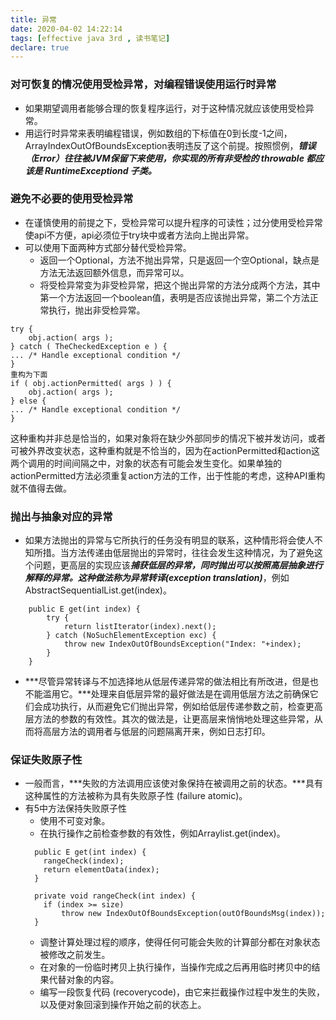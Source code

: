 ```yaml
---
title: 异常
date: 2020-04-02 14:22:14
tags: [effective java 3rd , 读书笔记]
declare: true
---
```

### 对可恢复的情况使用受检异常，对编程错误使用运行时异常
+ 如果期望调用者能够合理的恢复程序运行，对于这种情况就应该使用受检异常。
+ 用运行时异常来表明编程错误，例如数组的下标值在0到长度-1之间，ArrayIndexOutOfBoundsException表明违反了这个前提。按照惯例，***错误（Error）往往被JVM保留下来使用，你实现的所有非受检的 throwable 都应该是 RuntimeExceptiond 子类。***
<!-- more -->

### 避免不必要的使用受检异常
+ 在谨慎使用的前提之下，受检异常可以提升程序的可读性；过分使用受检异常使api不方便，api必须位于try块中或者方法向上抛出异常。
+ 可以使用下面两种方式部分替代受检异常。
    + 返回一个Optional，方法不抛出异常，只是返回一个空Optional，缺点是方法无法返回额外信息，而异常可以。
    + 将受检异常变为非受检异常，把这个抛出异常的方法分成两个方法，其中第一个方法返回一个boolean值，表明是否应该抛出异常，第二个方法正常执行，抛出非受检异常。
```
try {
    obj.action( args );
} catch ( TheCheckedException e ) {
... /* Handle exceptional condition */
}
重构为下面
if ( obj.actionPermitted( args ) ) {
    obj.action( args );
} else {
... /* Handle exceptional condition */
}
```
这种重构并非总是恰当的，如果对象将在缺少外部同步的情况下被并发访问，或者可被外界改变状态，这种重构就是不恰当的，因为在actionPermitted和action这两个调用的时间间隔之中，对象的状态有可能会发生变化。如果单独的actionPermitted方法必须重复action方法的工作，出于性能的考虑，这种API重构就不值得去做。

### 抛出与抽象对应的异常
+ 如果方法抛出的异常与它所执行的任务没有明显的联系，这种情形将会使人不知所措。当方法传递由低层抛出的异常时，往往会发生这种情况，为了避免这个问题，更高层的实现应该***捕获低层的异常，同时抛出可以按照高层抽象进行解释的异常。这种做法称为异常转译(exception translation)***，例如AbstractSequentialList.get(index)。
```
    public E get(int index) {
        try {
            return listIterator(index).next();
        } catch (NoSuchElementException exc) {
            throw new IndexOutOfBoundsException("Index: "+index);
        }
    }
```
+ ***尽管异常转译与不加选择地从低层传递异常的做法相比有所改进，但是也不能滥用它。***处理来自低层异常的最好做法是在调用低层方法之前确保它们会成功执行，从而避免它们抛出异常，例如给低层传递参数之前，检查更高层方法的参数的有效性。其次的做法是，让更高层来悄悄地处理这些异常，从而将高层方法的调用者与低层的问题隔离开来，例如日志打印。

### 保证失败原子性
+ 一般而言，***失败的方法调用应该使对象保持在被调用之前的状态。***具有这种属性的方法被称为具有失败原子性 (failure atomic)。
+ 有5中方法保持失败原子性
    * 使用不可变对象。
    * 在执行操作之前检查参数的有效性，例如Arraylist.get(index)。
    ```
      public E get(int index) {
        rangeCheck(index);
        return elementData(index);
      }

      private void rangeCheck(int index) {
        if (index >= size)
            throw new IndexOutOfBoundsException(outOfBoundsMsg(index));
      }
    ```
    * 调整计算处理过程的顺序，使得任何可能会失败的计算部分都在对象状态被修改之前发生。
    * 在对象的一份临时拷贝上执行操作，当操作完成之后再用临时拷贝中的结果代替对象的内容。
    * 编写一段恢复代码 (recoverycode)，由它来拦截操作过程中发生的失败，以及便对象回滚到操作开始之前的状态上。